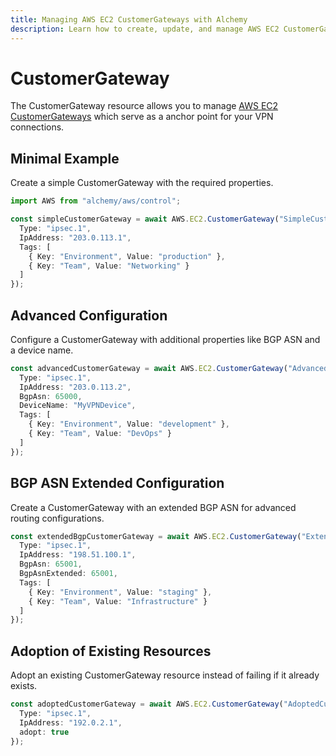 ```yaml
---
title: Managing AWS EC2 CustomerGateways with Alchemy
description: Learn how to create, update, and manage AWS EC2 CustomerGateways using Alchemy Cloud Control.
---
```


# CustomerGateway

The CustomerGateway resource allows you to manage [AWS EC2 CustomerGateways](https://docs.aws.amazon.com/ec2/latest/userguide/) which serve as a anchor point for your VPN connections.

## Minimal Example

Create a simple CustomerGateway with the required properties.

```ts
import AWS from "alchemy/aws/control";

const simpleCustomerGateway = await AWS.EC2.CustomerGateway("SimpleCustomerGateway", {
  Type: "ipsec.1",
  IpAddress: "203.0.113.1",
  Tags: [
    { Key: "Environment", Value: "production" },
    { Key: "Team", Value: "Networking" }
  ]
});
```

## Advanced Configuration

Configure a CustomerGateway with additional properties like BGP ASN and a device name.

```ts
const advancedCustomerGateway = await AWS.EC2.CustomerGateway("AdvancedCustomerGateway", {
  Type: "ipsec.1",
  IpAddress: "203.0.113.2",
  BgpAsn: 65000,
  DeviceName: "MyVPNDevice",
  Tags: [
    { Key: "Environment", Value: "development" },
    { Key: "Team", Value: "DevOps" }
  ]
});
```

## BGP ASN Extended Configuration

Create a CustomerGateway with an extended BGP ASN for advanced routing configurations.

```ts
const extendedBgpCustomerGateway = await AWS.EC2.CustomerGateway("ExtendedBgpCustomerGateway", {
  Type: "ipsec.1",
  IpAddress: "198.51.100.1",
  BgpAsn: 65001,
  BgpAsnExtended: 65001,
  Tags: [
    { Key: "Environment", Value: "staging" },
    { Key: "Team", Value: "Infrastructure" }
  ]
});
```

## Adoption of Existing Resources

Adopt an existing CustomerGateway resource instead of failing if it already exists.

```ts
const adoptedCustomerGateway = await AWS.EC2.CustomerGateway("AdoptedCustomerGateway", {
  Type: "ipsec.1",
  IpAddress: "192.0.2.1",
  adopt: true
});
```